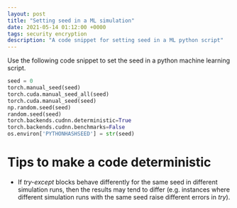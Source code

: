 ```yaml
---
layout: post
title: "Setting seed in a ML simulation"
date: 2021-05-14 01:12:00 +0000
tags: security encryption
description: "A code snippet for setting seed in a ML python script"
---
```

Use the following code snippet to set the seed in a python machine learning script.

```python
seed = 0       
torch.manual_seed(seed)
torch.cuda.manual_seed_all(seed)
torch.cuda.manual_seed(seed)
np.random.seed(seed)
random.seed(seed)
torch.backends.cudnn.deterministic=True
torch.backends.cudnn.benchmarks=False
os.environ['PYTHONHASHSEED'] = str(seed)
```

# Tips to make a code deterministic
- If *try-except* blocks behave differently for the same seed in different simulation runs, then the results may tend to differ (e.g. instances where different simulation runs with the same seed raise different errors in *try*).
